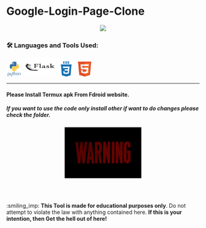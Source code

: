 # Google-Login-Page-Clone
<div id="header" align="center">
  <img src="https://media.giphy.com/media/M9gbBd9nbDrOTu1Mqx/giphy.gif" width="100"/>
</div>

### :hammer_and_wrench: Languages and Tools Used:
<div>
  <img src="https://github.com/devicons/devicon/blob/master/icons/python/python-original-wordmark.svg " title="Python" alt="Python" width="40" height="40"/>&nbsp;
  <img src="https://github.com/devicons/devicon/blob/master/icons/flask/flask-original-wordmark.svg" title="Flask" alt="Flask" width="80" height="50" />&nbsp;
  <img src="https://github.com/devicons/devicon/blob/master/icons/css3/css3-plain-wordmark.svg"  title="CSS3" alt="CSS" width="40" height="40"/>&nbsp;
  <img src="https://github.com/devicons/devicon/blob/master/icons/html5/html5-original.svg" title="HTML5" alt="HTML" width="40" height="40"/>
</div>
<hr/>

#### Please Install Termux apk From Fdroid website.
##### If you want to use the code only install other if want to do changes please check the folder.

<div id="warning" align="center">
  <img src="warning.gif" width="200"/>
</div>

<div style="margin-top:60px;">
:smiling_imp: <strong>This Tool is made for educational purposes only</strong>. Do not attempt to violate the law with anything contained here. <strong>If this is your intention, then Get the hell out of here!</strong>
</div>


